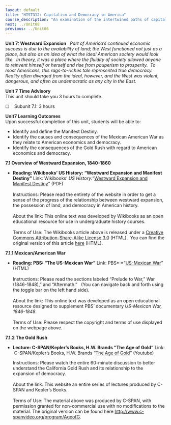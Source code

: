 ```yaml
---
layout: default
title: "HIST312: Capitalism and Democracy in America"
course_description: "An examination of the intertwined paths of capitalism and democracy in US history from the 17th century to the present, focusing on the connections between America’s economic and political development."
next: ../Unit08
previous: ../Unit06
---
```

**Unit 7: Westward Expansion** <span id="7"></span> 
*Part of America’s continued economic success is due to the availability
of land; the West functioned not just as a place, but also as an idea of
what the ideal American society would look like.  In theory, it was a
place where the fluidity of society allowed anyone to reinvent himself
or herself and rise from pauperism to prosperity.  To most Americans,
this rags-to-riches tale represented true democracy.  Reality often
diverged from the ideal, however, and the West was violent, dangerous,
and often as undemocratic as any city in the East.*

**Unit 7 Time Advisory**  
This unit should take you 3 hours to complete.

☐    Subunit 7.1: 3 hours

**Unit7 Learning Outcomes**  
Upon successful completion of this unit, students will be able to:

-   Identify and define the Manifest Destiny.
-   Identify the causes and consequences of the Mexican American War as
    they relate to American economics and democracy.
-   Identify the consequences of the Gold Rush with regard to American
    economics and democracy.

**7.1 Overview of Westward Expansion, 1840-1860** <span
id="7.1"></span> 
-   **Reading: Wikibooks’ US History: “Westward Expansion and Manifest
    Destiny”**
    Link: Wikibooks’ *US History:*“[Westward Expansion and Manifest
    Destiny](https://resources.saylor.org/wwwresources/archived/site/wp-content/uploads/2011/08/HIST312-7.1-Westward-Expansion-and-Manifest-Destiny.pdf)”
    (PDF)  
        
     Instructions: Please read the entirety of the website in order to
    get a sense of the progress of the relationship between westward
    expansion, the possession of land, and democracy in American
    history.  
        
     About the link: This online text was developed by Wikibooks as an
    open educational resource for use in undergraduate history
    courses.  
        
     Terms of Use: The Wikibooks article above is released under a
    [Creative Commons Attribution-Share-Alike License
    3.0](http://creativecommons.org/licenses/by-sa/3.0/) (HTML).  You
    can find the original version of this article
    [here](http://en.wikibooks.org/wiki/US_History/Westward_Expansion_and_Manifest_Destiny)
    (HTML).

**7.1.1 Mexican/American War** <span id="7.1.1"></span> 
-   **Reading: PBS: “The US-Mexican War”**
    Link: PBS*:*“[US-Mexican
    War](http://www.pbs.org/kera/usmexicanwar/prelude/)” (HTML)  
        
     Instructions: Please read the sections labeled “Prelude to War,”
    War (1846-1848),” and “Aftermath.”   (You can navigate back and
    forth using the toggle bar on the left hand side).  
        
     About the link: This online text was developed as an open
    educational resource designed to supplement PBS’ documentary
    *US-Mexican War, 1846-1848*.  
        
     Terms of Use: Please respect the copyright and terms of use
    displayed on the webpage above.

**7.1.2 The Gold Rush** <span id="7.1.2"></span> 
-   **Lecture: C-SPAN/Kepler’s Books, H.W. Brands “The Age of Gold”**
    Link:  C-SPAN/Kepler’s Books, H.W. Brands “[The Age of
    Gold](http://www.youtube.com/watch?v=1qjAUEN7Q9g)” (Youtube)  
      
     Instructions: Please watch the entire 60-minute discussion to
    better understand the California Gold Rush and its relationship to
    the expansion of democracy.  
        
     About the link: This website an entire series of lectures produced
    by C-SPAN and Kepler’s Books.  
        
     Terms of Use: The material above was produced by C-SPAN, with
    permission granted for non-commercial use with no modifications to
    the material. The original version can be found
    here <http://www.c-spanvideo.org/program/AgeofG>.


